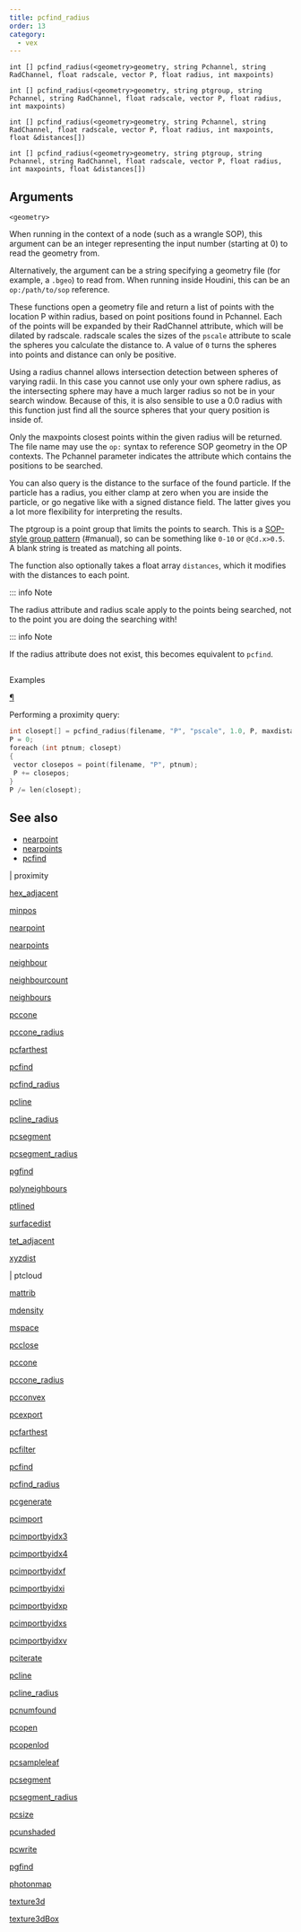 ```yaml
---
title: pcfind_radius
order: 13
category:
  - vex
---
```


`int [] pcfind_radius(<geometry>geometry, string Pchannel, string RadChannel, float radscale, vector P, float radius, int maxpoints)`

`int [] pcfind_radius(<geometry>geometry, string ptgroup, string Pchannel, string RadChannel, float radscale, vector P, float radius, int maxpoints)`

`int [] pcfind_radius(<geometry>geometry, string Pchannel, string RadChannel, float radscale, vector P, float radius, int maxpoints, float &distances[])`

`int [] pcfind_radius(<geometry>geometry, string ptgroup, string Pchannel, string RadChannel, float radscale, vector P, float radius, int maxpoints, float &distances[])`

## Arguments

`<geometry>`

When running in the context of a node (such as a wrangle SOP), this argument can be an integer representing the input number (starting at 0) to read the geometry from.

Alternatively, the argument can be a string specifying a geometry file (for example, a `.bgeo`) to read from. When running inside Houdini, this can be an `op:/path/to/sop` reference.

These functions open a geometry file and return a list of points with the
location P within radius, based on point positions found in
Pchannel. Each of the points will be expanded by their RadChannel
attribute, which will be dilated by radscale. radscale scales the sizes of the `pscale` attribute to scale the spheres you calculate the distance to. A value of `0` turns the spheres into points and distance can only be positive.

Using a radius channel allows intersection detection between spheres of varying radii. In this case you cannot use only your own sphere radius, as the intersecting sphere may have a much larger radius so not be in your search window. Because of this, it is also sensible to use a 0.0 radius with this function just find all the source spheres that your query position is inside of.

Only the maxpoints closest points within the given radius
will be returned. The file name may use the `op:` syntax to reference SOP
geometry in the OP contexts. The Pchannel parameter indicates the
attribute which contains the positions to be searched.

You can also query is the distance to the surface of the found particle. If the particle has a radius, you either clamp at zero when you are inside the particle, or go negative like with a signed distance field. The latter gives you a lot more flexibility for interpreting the results.

The ptgroup is a point group that limits the points to search. This is a [SOP-style group pattern](../../model/groups.html) (#manual), so can be something like `0-10` or `@Cd.x>0.5`. A blank string is treated as matching all points.

The function also optionally takes a float array `distances`, which it modifies with the distances to each point.

::: info Note

The radius attribute and radius scale apply to the points being searched, not to the point you are doing the searching with!

::: info Note

If the radius attribute does not exist, this becomes equivalent to `pcfind`.

##

Examples

[¶](#examples)

Performing a proximity query:

```c
int closept[] = pcfind_radius(filename, "P", "pscale", 1.0, P, maxdistance, maxpoints);
P = 0;
foreach (int ptnum; closept)
{
 vector closepos = point(filename, "P", ptnum);
 P += closepos;
}
P /= len(closept);

```

## See also

- [nearpoint](nearpoint.html)
- [nearpoints](nearpoints.html)
- [pcfind](pcfind.html)

|
proximity

[hex_adjacent](hex_adjacent.html)

[minpos](minpos.html)

[nearpoint](nearpoint.html)

[nearpoints](nearpoints.html)

[neighbour](neighbour.html)

[neighbourcount](neighbourcount.html)

[neighbours](neighbours.html)

[pccone](pccone.html)

[pccone_radius](pccone_radius.html)

[pcfarthest](pcfarthest.html)

[pcfind](pcfind.html)

[pcfind_radius](pcfind_radius.html)

[pcline](pcline.html)

[pcline_radius](pcline_radius.html)

[pcsegment](pcsegment.html)

[pcsegment_radius](pcsegment_radius.html)

[pgfind](pgfind.html)

[polyneighbours](polyneighbours.html)

[ptlined](ptlined.html)

[surfacedist](surfacedist.html)

[tet_adjacent](tet_adjacent.html)

[xyzdist](xyzdist.html)

|
ptcloud

[mattrib](mattrib.html)

[mdensity](mdensity.html)

[mspace](mspace.html)

[pcclose](pcclose.html)

[pccone](pccone.html)

[pccone_radius](pccone_radius.html)

[pcconvex](pcconvex.html)

[pcexport](pcexport.html)

[pcfarthest](pcfarthest.html)

[pcfilter](pcfilter.html)

[pcfind](pcfind.html)

[pcfind_radius](pcfind_radius.html)

[pcgenerate](pcgenerate.html)

[pcimport](pcimport.html)

[pcimportbyidx3](pcimportbyidx3.html)

[pcimportbyidx4](pcimportbyidx4.html)

[pcimportbyidxf](pcimportbyidxf.html)

[pcimportbyidxi](pcimportbyidxi.html)

[pcimportbyidxp](pcimportbyidxp.html)

[pcimportbyidxs](pcimportbyidxs.html)

[pcimportbyidxv](pcimportbyidxv.html)

[pciterate](pciterate.html)

[pcline](pcline.html)

[pcline_radius](pcline_radius.html)

[pcnumfound](pcnumfound.html)

[pcopen](pcopen.html)

[pcopenlod](pcopenlod.html)

[pcsampleleaf](pcsampleleaf.html)

[pcsegment](pcsegment.html)

[pcsegment_radius](pcsegment_radius.html)

[pcsize](pcsize.html)

[pcunshaded](pcunshaded.html)

[pcwrite](pcwrite.html)

[pgfind](pgfind.html)

[photonmap](photonmap.html)

[texture3d](texture3d.html)

[texture3dBox](texture3dBox.html)

